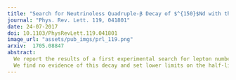 ```yaml
---
title: "Search for Neutrinoless Quadruple-β Decay of $^{150}$Nd with the NEMO-3 Detector"
journal: "Phys. Rev. Lett. 119, 041801"
date: 24-07-2017
doi: 10.1103/PhysRevLett.119.041801
image_url: "assets/pub_imgs/prl_119.png"
arxiv: 	1705.08847
abstract:
  We report the results of a first experimental search for lepton number violation by four units in the neutrinoless quadruple-$\beta$ decay of $^{150}$Nd using a total exposure of $0.19$ kg$\cdot$y recorded with the NEMO-3 detector at the Modane Underground Laboratory (LSM). 
  We find no evidence of this decay and set lower limits on the half-life in the range $T_{1/2}>(1.1\text{-}3.2)\times10^{21}$ y at the $90\%$ CL, depending on the model used for the kinematic distributions of the emitted electrons. 
---
```

